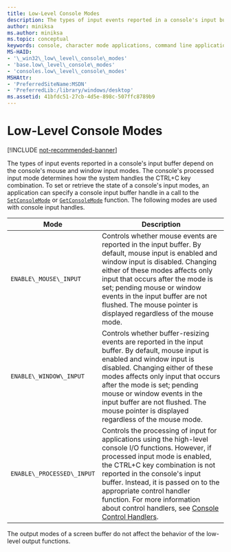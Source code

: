 ```yaml
---
title: Low-Level Console Modes
description: The types of input events reported in a console's input buffer depend on the console's mouse and window input modes.
author: miniksa
ms.author: miniksa
ms.topic: conceptual
keywords: console, character mode applications, command line applications, terminal applications, console api
MS-HAID:
- '\_win32\_low\_level\_console\_modes'
- 'base.low\_level\_console\_modes'
- 'consoles.low\_level\_console\_modes'
MSHAttr:
- 'PreferredSiteName:MSDN'
- 'PreferredLib:/library/windows/desktop'
ms.assetid: 41bfdc51-27cb-4d5e-898c-507ffc8789b9
---
```


# Low-Level Console Modes

[!INCLUDE [not-recommended-banner](./includes/not-recommended-banner.md)]

The types of input events reported in a console's input buffer depend on the console's mouse and window input modes. The console's processed input mode determines how the system handles the CTRL+C key combination. To set or retrieve the state of a console's input modes, an application can specify a console input buffer handle in a call to the [`SetConsoleMode`](setconsolemode.md) or [`GetConsoleMode`](getconsolemode.md) function. The following modes are used with console input handles.

| Mode | Description |
|-|-|
| `ENABLE\_MOUSE\_INPUT`     | Controls whether mouse events are reported in the input buffer. By default, mouse input is enabled and window input is disabled. Changing either of these modes affects only input that occurs after the mode is set; pending mouse or window events in the input buffer are not flushed. The mouse pointer is displayed regardless of the mouse mode.                                                |
| `ENABLE\_WINDOW\_INPUT`    | Controls whether buffer-resizing events are reported in the input buffer. By default, mouse input is enabled and window input is disabled. Changing either of these modes affects only input that occurs after the mode is set; pending mouse or window events in the input buffer are not flushed. The mouse pointer is displayed regardless of the mouse mode.                                      |
| `ENABLE\_PROCESSED\_INPUT` | Controls the processing of input for applications using the high-level console I/O functions. However, if processed input mode is enabled, the CTRL+C key combination is not reported in the console's input buffer. Instead, it is passed on to the appropriate control handler function. For more information about control handlers, see [Console Control Handlers](console-control-handlers.md). |

The output modes of a screen buffer do not affect the behavior of the low-level output functions.
